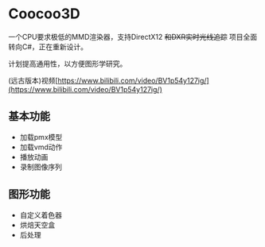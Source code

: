 # Coocoo3D
一个CPU要求极低的MMD渲染器，支持DirectX12 ~~和DXR实时光线追踪~~ 项目全面转向C#，正在重新设计。

计划提高通用性，以方便图形学研究。

(远古版本)视频[https://www.bilibili.com/video/BV1p54y127ig/](https://www.bilibili.com/video/BV1p54y127ig/)

## 基本功能
* 加载pmx模型
* 加载vmd动作
* 播放动画
* 录制图像序列
## 图形功能
* 自定义着色器
* 烘焙天空盒
* 后处理

